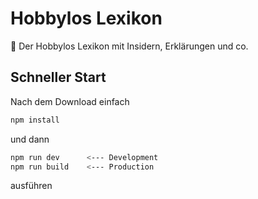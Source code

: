 # Hobbylos Lexikon
📒 Der Hobbylos Lexikon mit Insidern, Erklärungen und co.

## Schneller Start

Nach dem Download einfach
```bash
npm install
```
und dann
```bash
npm run dev      <--- Development
npm run build    <--- Production
```
ausführen
